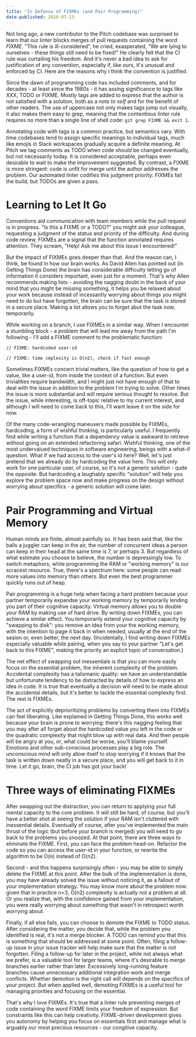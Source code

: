 ```yaml
---
title: "In Defense of FIXMEs (and Pair Programming)"
date-published: 2020-07-13
---
```


Not long ago, a new contributor to the Pitch codebase was surprised to learn that our linter blocks merges of pull requests containing the word _FIXME_. "This rule is ill-considered", he cried, exasperated, "We are lying to ourselves - these things still need to be fixed!" He clearly felt that the CI rule was curtailing his freedom. And it's never a bad idea to ask for justification of any convention, especially if, like ours, it's unusual and enforced by CI. Here are the reasons why I think the convention is justified.

Since the dawn of programming code has included comments, and for decades - at least since the 1980s - it has assing significance to tags like XXX, TODO or FIXME. Mostly tags are added to express that the author is not satisfied with a solution, both as a _note to self_ and for the benefit of other readers. The use of uppercase not only makes tags jump out visually, it also makes them easy to grep, meaning that the contentious linter rule requires no more than a single line of shell code: `git grep FIXME && exit 1`.

Annotating code with tags is a common practice, but semantics vary. With time codebases tend to assign specific meanings to individual tags, much like emojis in Slack workspaces gradually acquire a definite meaning. At Pitch we tag comments as TODO when code  _should_ be changed eventually, but not necessarily today. It is considered acceptable, perhaps even desirable to wait to make the improvement suggested. By contrast, a FIXME is more stringent: code is unfit for merge until the author addresses the problem. Our automated linter codifies this judgment priority: FIXMEs fail the build, but TODOs are given a pass.

# Learning to Let It Go

Conventions aid communication with team members while the pull request is in progress. "Is this a FIXME or a TODO?" you might ask your colleague, requesting a judgment of the status and priority of the difficulty. And during code review, FIXMEs are a signal that the function annotated requires attention. They scream, "Help! Ask me about this issue I encountered!"

But the impact of FIXMEs goes deeper than that. And the reason can, I think, be found in how our brain works. As David Allen has pointed out (in Getting Things Done) the brain has considerable difficulty letting go of information it considers important, even just for a moment. That's why Allen recommends making lists - avoiding the nagging doubt in the back of your mind that you might be missing something, it helps you be relaxed about your work because instead of incessantly worrying about things you might need to do but have forgotten, the brain can be sure that the task is stored in a secure place. Making a list allows you to forget abut the task now, temporarily.

While working on a branch, I use FIXMEs in a similar way. When I encounter a stumbling block - a problem that will lead me away from the path I'm following - I'll add a FIXME comment to the problematic function:

```
// FIXME: hardcoded user-id

// FIXME: time cmplexity is O(n2), check if fast enough
```

Sometimes FIXMEs concern trivial matters, like the question of how to get a value, like a user-id, from inside the context of a function. But even trivialities require bandwidth, and I might just not have enough of that to deal with the issue in addition to the problem I'm trying to solve. Other times the issue is more substantial and will require serious thought to resolve. But the issue, while interesting, is off-topic relative to my current interest, and although I will need to come back to this, I'll want leave it on the side for now.

Of the many code-wrangling maneuvers made possible by FIXMEs, hardcoding, a form of wishful thinking, is particularly useful. I frequently find while writing a function that a dependency value is awkward to retrieve without going on an extended refactoring safari. Wishful thinking, one of the most undervalued techniques in software engineering, beings with a what-if question. What if we had access to the user's id here? Well, let's just pretend that we already do by hardcoding the value here. This will only work for one particular user, of course, so it's not a generic solution - quite the opposite. But hardcoding a laughably specific "solution" will help you explore the problem space now and make progress on the design without worrying about specifics - a generic solution will come later.

# Pair Programming and Virtual Memory

Human minds are finite, almost painfully so. It has been said that, like the balls a juggler can keep in the air, the number of concurrent ideas a person can keep in their head at the same time is 7, or perhaps 3. But regardless of what estimate you choose to believe, the number is depressingly low. To switch metaphors, while programming the RAM or "working memory" is our scracest resource. True, there's a spectrum here: some people can read more values into memory than others. But even the best programmer quickly runs out of heap.

Pair programming is a huge help when facing a hard problem because your partner temporarily expandse your working memory by temporarily lending you part of their cognitive capacity. Virtual memory allows you to double your RAM by making use of hard drive. By writing down FIXMEs, you can achieve a similar effect. You temporarily extend your cognitive capacity by "swapping to disk": you remove an idea from your the working memory, with the intention to page it back in when needed, usually at the end of the sesion or, even better, the next day. (Incidentally, I find writing down FIXMEs especially valuable while pairing, when you say to your partner "Let's get back to this FIXME", making the priority an explicit topic of conversation.)

The net effect of swapping out inessentials is that you can more easily focus on the essential problem, the inherent complexity of the problem. Accidental complexity has a talismanic quality: we have an understandable but unfortunate tendency to be distracted by details of how to express an idea in code. It is true that eventually a decision will need to be made about the accidental details, but it's better to tackle the essential complexity first. The rest is FIXMEs.

The act of explicitly deprioritizing problems by converting them into FIXMEs can feel liberating. Like explained in Getting Things Done, this works well because your brain is prone to worrying: there's this nagging feeling that you may after all forget about the hardcoded value you left in the code or the quadratic complexity that might blow up with real data. And then people will be angry at you, or, what could be worse, you'll blame yourself. Emotions and other sub-conscious processes play a big role. The unconscious mind will only allow itself to stop worrying if it knows that the task is written down neatly in a secure place, and you will get back to it in time. Let it go, brain, the CI job has got your back!

# Three ways of eliminating FIXMEs

After swapping out the distraction, you can return to applying your full mental capacity to the core problem. It will still be hard, of course, but you'll have a better shot at seeing the solution if your RAM isn't cluttered with inessential details. Eventually of course, after you've implemented the main thrust of the logic (but before your branch is merged) you will need to go back to the problems you snoozed. At that point, there are three ways to eliminate the FIXME. First, you can face the problem head-on. Refactor the code so you can access the user-id in your function, or rewrite the algorithm to be O(n) instead of O(n2).

Second - and this happens surprisingly often - you may be able to simply delete the FIXME at this point. After the bulk of the implementation is done, you may have already solved the issue without noticing it, as a fallout of your implementation strategy. You may know more about the problem now: given that in practice n=3, O(n2) complexity is actually not a problem at all. Or you realize that, with the confidence gained from your implementation, you were really worrying about something that wasn't in retrospect worth worrying about.

Finally, if all else fails, you can choose to demote the FIXME to TODO status. After considering the matter, you decide that, while the problem you identified is real, it's not a merge blocker. A TODO can remind you that this is something that should be addressed at some point. Often, filing a follow-up issue in your issue tracker will help make sure that the matter is not forgotten. Filing a follow-up for later in the project, while not always what we prefer, is a valuable tool for larger teams, where it's desirable to merge branches earlier rather than later. Excessively long-running feature branches cause unnecessary additional integration work and merge conflicts. Whether demotion is the right call will depends on the specifics of your project. But when applied well, demotiing FIXMEs is a useful tool for managing priorities and focusing on the essential.

That's why I love FIXMEs. It's true that a linter rule preventing merges of code containing the word FIXME limits your freedom of expression. But constraints like this can help creativity. FIXME-driven development gives you autonomy by helping you focus on essentials first and manage what is arguably our most precious resources - our congitive capacity.
